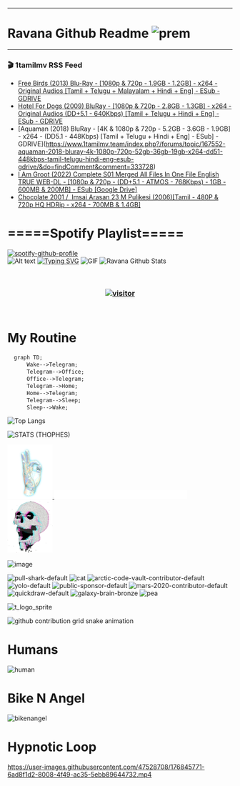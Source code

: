 ***
# Ravana Github Readme <img width="30" alt="prem" src="https://user-images.githubusercontent.com/47528708/184485159-eb187755-3860-4024-84e0-36e3194f9dac.gif">
***

### 🎬 1tamilmv RSS Feed

<!-- BLOG-POST-LIST:START -->
- [Free Birds &lpar;2013&rpar; Blu-Ray - [1080p &amp; 720p - 1.9GB - 1.2GB] - x264 - Original Audios [Tamil + Telugu + Malayalam + Hindi + Eng] - ESub - GDRIVE](https://www.1tamilmv.team/index.php?/forums/topic/167554-free-birds-2013-blu-ray-1080p-720p-19gb-12gb-x264-original-audios-tamil-telugu-malayalam-hindi-eng-esub-gdrive/&do=findComment&comment=333730)
- [Hotel For Dogs &lpar;2009&rpar; BluRay - [1080p &amp; 720p - 2.8GB - 1.3GB] - x264 - Original Audios &lpar;DD+5.1 - 640Kbps&rpar; [Tamil + Telugu + Hindi + Eng] - ESub - GDRIVE](https://www.1tamilmv.team/index.php?/forums/topic/167553-hotel-for-dogs-2009-bluray-1080p-720p-28gb-13gb-x264-original-audios-dd51-640kbps-tamil-telugu-hindi-eng-esub-gdrive/&do=findComment&comment=333729)
- [Aquaman &lpar;2018&rpar; BluRay - [4K &amp; 1080p &amp; 720p - 5.2GB - 3.6GB - 1.9GB] - x264 - &lpar;DD5.1 - 448Kbps&rpar; [Tamil + Telugu + Hindi + Eng] - ESub] - GDRIVE](https://www.1tamilmv.team/index.php?/forums/topic/167552-aquaman-2018-bluray-4k-1080p-720p-52gb-36gb-19gb-x264-dd51-448kbps-tamil-telugu-hindi-eng-esub-gdrive/&do=findComment&comment=333728)
- [I Am Groot &lpar;2022&rpar; Complete S01 Merged All Files In One File English TRUE WEB-DL - [1080p &amp; 720p - &lpar;DD+5.1 - ATMOS - 768Kbps&rpar; - 1GB - 600MB &amp; 200MB] - ESub [Google Drive]](https://www.1tamilmv.team/index.php?/forums/topic/167551-i-am-groot-2022-complete-s01-merged-all-files-in-one-file-english-true-web-dl-1080p-720p-dd51-atmos-768kbps-1gb-600mb-200mb-esub%C2%A0google-drive/&do=findComment&comment=333727)
- [Chocolate 2001 /  Imsai Arasan 23 M Pulikesi &lpar;2006&rpar;[Tamil - 480P &amp; 720p HQ HDRip - x264 - 700MB &amp; 1.4GB]](https://www.1tamilmv.team/index.php?/forums/topic/86273-chocolate-2001-%C2%A0-imsai-arasan-23-m-pulikesi-2006tamil-480p-720p-hq-hdrip-x264-700mb-14gb/&do=findComment&comment=333726)
<!-- BLOG-POST-LIST:END -->

# =====Spotify Playlist=====
[![spotify-github-profile](https://spotify-github-profile.vercel.app/api/view?uid=31rfzgmuvvewegdlxvlev4ynz4vu&cover_image=true&theme=default&bar_color=53b14f&bar_color_cover=true)](https://ravana69.github.io/rss)
</br>
![Alt text](https://spotify-recently-played-readme.vercel.app/api?user=31rfzgmuvvewegdlxvlev4ynz4vu)
[![Typing SVG](https://readme-typing-svg.herokuapp.com?color=%2336BCF7&center=true&vCenter=true&multiline=true&height=81&lines=I+AM+RAVANA;CONTACT+ME+ON+TELEGRAM%3A+%40R4V4N4)](https://git.io/typing-svg)
<img align="centre" height="400px" width="490px" alt="GIF" src="https://github.com/ravana69/ravana69/blob/master/rvm.gif" />
![Ravana Github Stats](https://github-readme-stats.vercel.app/api?username=ravana69&&show_icons=true&theme=radical)

<br />
<h3 align="center"> <a href="https://t.me/r4v4n4"><img src="https://profile-counter.glitch.me/ravana69/count.svg" alt="visitor" width="600"></a> </h3>
</br>

<H1>My Routine</H1>

```mermaid
  graph TD;
      Wake-->Telegram;
      Telegram-->Office;
      Office-->Telegram;
      Telegram-->Home;
      Home-->Telegram;
      Telegram-->Sleep;
      Sleep-->Wake;
```
![Top Langs](https://github-readme-stats.vercel.app/api/top-langs/?username=ravana69&&show_icons=true&theme=radical)

![STATS (THOPHES)](https://github-profile-trophy.vercel.app/?username=ravana69&theme=gruvbox&margin-w=10&margin-h=15&column=8)
<br />
<p align="left">
    <a href="#">
        <img width="20%" src="./assets/images/hand.gif" alt="" />
    </a>
    <a href="#">
        <img width="59%" src="./assets/images/spacer.png" alt="" >
    </a>
    <a href="#">
        <img width="20%" src="./assets/images/skull.gif" alt="" />
    </a>
</p>


![image](https://user-images.githubusercontent.com/47528708/175298537-0623dc00-7b1a-4ec1-b5b1-71768763a234.png)

<img width="148" alt="pull-shark-default" src="https://user-images.githubusercontent.com/47528708/176419715-70981865-4dc6-489a-8a1a-06842db67b15.gif"> <img width="148" alt="cat" src="https://user-images.githubusercontent.com/47528708/179149594-60701d0e-e626-415f-9958-80736351eadd.gif"> <img width="148" alt="arctic-code-vault-contributor-default" src="https://user-images.githubusercontent.com/47528708/175267501-e1fbbb8f-c2b2-4882-b865-2ac4debef26c.png"> <img width="148" alt="yolo-default" src="https://user-images.githubusercontent.com/47528708/175267654-281a1880-1129-4b7b-bf2f-de5dd2bc5afa.png"> <img width="148" alt="public-sponsor-default" src="https://user-images.githubusercontent.com/47528708/175268448-2e78cc75-fb25-4d76-bd22-7df520446b45.png"> <img width="148" alt="mars-2020-contributor-default" src="https://user-images.githubusercontent.com/47528708/175268475-de6d987a-3be9-4353-86a5-23b422559355.png"> <img width="148" alt="quickdraw-default" src="https://user-images.githubusercontent.com/47528708/179148665-33e7c2c8-5d95-413e-8b25-6862820a5fe7.png"> <img width="148" alt="galaxy-brain-bronze" src="https://user-images.githubusercontent.com/47528708/176419717-e2fdca8b-0fdc-47dd-9511-a7ff52178a33.gif"> <img width="148" alt="pea" src="https://user-images.githubusercontent.com/47528708/179149608-800ce6e1-7d24-4bfe-8e84-5628e6d5497d.gif">

![t_logo_sprite](https://user-images.githubusercontent.com/47528708/175293007-21ff1792-1fca-4be3-bcae-12fdc3aa414f.svg)

![github contribution grid snake animation](https://raw.githubusercontent.com/ravana69/ravana69/output/github-contribution-grid-snake-dark.svg#gh-dark-mode-only)

# Humans
<img width="170" alt="human" src="https://user-images.githubusercontent.com/47528708/176413829-c142d478-1c96-4c3c-a2a4-2dd35374c335.gif">

# Bike N Angel
<img width="170" alt="bikenangel" src="https://user-images.githubusercontent.com/47528708/176616968-3a44f91e-8016-477c-9bb5-c4689a1adbee.gif">

# Hypnotic Loop

https://user-images.githubusercontent.com/47528708/176845771-6ad8f1d2-8008-4f49-ac35-5ebb89644732.mp4

